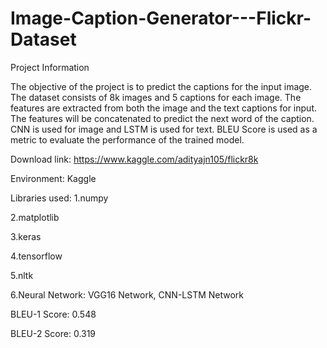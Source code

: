 # Image-Caption-Generator---Flickr-Dataset

Project Information

The objective of the project is to predict the captions for the input image. The dataset consists of 8k images and 5 captions for each image. The features are extracted from both the image and the text captions for input. The features will be concatenated to predict the next word of the caption. CNN is used for image and LSTM is used for text. BLEU Score is used as a metric to evaluate the performance of the trained model.

Download link: https://www.kaggle.com/adityajn105/flickr8k

Environment: Kaggle

Libraries used: 
1.numpy

2.matplotlib

3.keras

4.tensorflow

5.nltk

6.Neural Network: VGG16 Network, CNN-LSTM Network

BLEU-1 Score: 0.548 

BLEU-2 Score: 0.319
